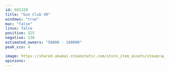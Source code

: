 ```yaml
---
id: 691320
title: "Gun Club VR"
windows: "true"
mac: "false"
linux: false
positive: 525
negative: 130
estimated_owners: "50000 - 100000"
peak_ccu: 4

image: https://shared.akamai.steamstatic.com/store_item_assets/steam/apps/691320/header.jpg?t=1670805417
opinions:
---
```

